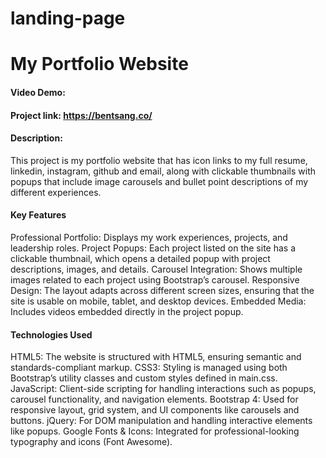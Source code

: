 # landing-page
# My Portfolio Website
#### Video Demo:  <URL HERE>
#### Project link: https://bentsang.co/
#### Description:
This project is my portfolio website that has icon links to my full resume, linkedin, instagram, github and email, along with clickable thumbnails with popups that include image carousels and bullet point descriptions of my different experiences. 

#### **Key Features**
Professional Portfolio: Displays my work experiences, projects, and leadership roles.
Project Popups: Each project listed on the site has a clickable thumbnail, which opens a detailed popup with project descriptions, images, and details.
Carousel Integration: Shows multiple images related to each project using Bootstrap’s carousel.
Responsive Design: The layout adapts across different screen sizes, ensuring that the site is usable on mobile, tablet, and desktop devices.
Embedded Media: Includes videos embedded directly in the project popup.

#### **Technologies Used**
HTML5: The website is structured with HTML5, ensuring semantic and standards-compliant markup.
CSS3: Styling is managed using both Bootstrap’s utility classes and custom styles defined in main.css.
JavaScript: Client-side scripting for handling interactions such as popups, carousel functionality, and navigation elements.
Bootstrap 4: Used for responsive layout, grid system, and UI components like carousels and buttons.
jQuery: For DOM manipulation and handling interactive elements like popups.
Google Fonts & Icons: Integrated for professional-looking typography and icons (Font Awesome).

